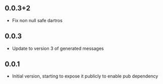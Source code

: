 ## 0.0.3+2
- Fix non null safe dartros

## 0.0.3
- Update to version 3 of generated messages

## 0.0.1
- Initial version, starting to expose it publicly to enable pub dependency
